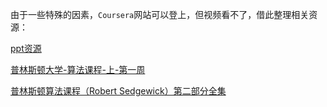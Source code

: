 由于一些特殊的因素，`Coursera`网站可以登上，但视频看不了，借此整理相关资源：  

[ppt资源](https://algs4.cs.princeton.edu/lectures/)  

[普林斯顿大学-算法课程-上-第一周](https://www.bilibili.com/video/BV1Fx411C73u/?spm_id_from=333.788.videocard.6)  


[普林斯顿算法课程（Robert Sedgewick）第二部分全集](https://www.bilibili.com/video/BV134411L7Um?from=search&seid=4397702203990473924)  

